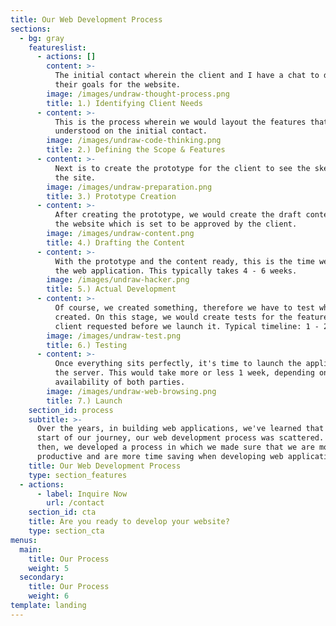 ```yaml
---
title: Our Web Development Process
sections:
  - bg: gray
    featureslist:
      - actions: []
        content: >-
          The initial contact wherein the client and I have a chat to determine
          their goals for the website.
        image: /images/undraw-thought-process.png
        title: 1.) Identifying Client Needs
      - content: >-
          This is the process wherein we would layout the features that we
          understood on the initial contact.
        image: /images/undraw-code-thinking.png
        title: 2.) Defining the Scope & Features
      - content: >-
          Next is to create the prototype for the client to see the skeleton of
          the site.
        image: /images/undraw-preparation.png
        title: 3.) Prototype Creation
      - content: >-
          After creating the prototype, we would create the draft content for
          the website which is set to be approved by the client.
        image: /images/undraw-content.png
        title: 4.) Drafting the Content
      - content: >-
          With the prototype and the content ready, this is the time we develop
          the web application. This typically takes 4 - 6 weeks.
        image: /images/undraw-hacker.png
        title: 5.) Actual Development
      - content: >-
          Of course, we created something, therefore we have to test what we've
          created. On this stage, we would create tests for the features the
          client requested before we launch it. Typical timeline: 1 - 2 weeks.
        image: /images/undraw-test.png
        title: 6.) Testing
      - content: >-
          Once everything sits perfectly, it's time to launch the application to
          the server. This would take more or less 1 week, depending on the
          availability of both parties.
        image: /images/undraw-web-browsing.png
        title: 7.) Launch
    section_id: process
    subtitle: >-
      Over the years, in building web applications, we've learned that at the
      start of our journey, our web development process was scattered. Since
      then, we developed a process in which we made sure that we are more
      productive and are more time saving when developing web applications.
    title: Our Web Development Process
    type: section_features
  - actions:
      - label: Inquire Now
        url: /contact
    section_id: cta
    title: Are you ready to develop your website?
    type: section_cta
menus:
  main:
    title: Our Process
    weight: 5
  secondary:
    title: Our Process
    weight: 6
template: landing
---
```


